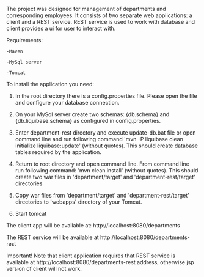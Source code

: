 The project was designed for management of departments and corresponding employees. It consists of two separate web applications: a client and a REST service. REST service is used to work with database and client provides a ui for user to interact with. 

Requirements:

	-Maven

	-MySql server

	-Tomcat

To install the application you need:

1. In the root directory there is a config.properties file. Please open the file and configure your database connection.

2. On your MySql server create two schemas: {db.schema} and {db.liquibase.schema} as configured in config.properties.

3. Enter department-rest directory and execute update-db.bat file or open command line and run following command 'mvn -P liquibase clean initialize liquibase:update' (without quotes). This should create database tables required by the application.

4. Return to root directory and open command line. From command line run following command: 'mvn clean install' (without quotes). This should create two war files in 'department/target' and 'department-rest/target' directories

5. Copy war files from 'department/target' and 'department-rest/target' directories to 'webapps' directory of your Tomcat.

6. Start tomcat


The client app will be available at: http://localhost:8080/departments

The REST service will be available at http://localhost:8080/departments-rest

Important! Note that client application requires that REST service is available at http://localhost:8080/departments-rest address, otherwise jsp version of client will not work.
